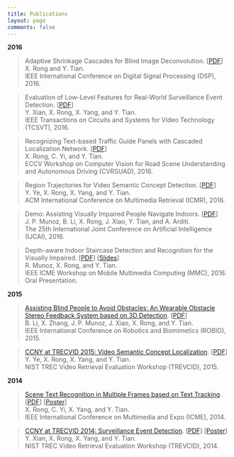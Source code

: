 ```yaml
---
title: Publications
layout: page
comments: false
---
```


**2016**

> Adaptive Shrinkage Cascades for Blind Image Deconvolution.
[[PDF](/publications/pdf/DSP16.pdf)]  
X. Rong and Y. Tian.  
IEEE International Conference on Digital Signal Processing (DSP), 2016.


> Evaluation of Low-Level Features for Real-World Surveillance Event Detection.
[[PDF](/publications/pdf/TCSVT16.pdf)]  
Y. Xian, X. Rong, X. Yang, and Y. Tian.  
IEEE Transactions on Circuits and Systems for Video Technology (TCSVT), 2016.


> Recognizing Text-based Traffic Guide Panels with Cascaded Localization Network.
[[PDF](/publications/pdf/CVRSUAD16.pdf)]  
X. Rong, C. Yi, and Y. Tian.  
ECCV Workshop on Computer Vision for Road Scene Understanding and Autonomous Driving (CVRSUAD), 2016.


> Region Trajectories for Video Semantic Concept Detection.
[[PDF](/publications/pdf/ICMR16.pdf)]  
Y. Ye, X. Rong, X. Yang, and Y. Tian.  
ACM International Conference on Multimedia Retrieval (ICMR), 2016.


> Demo: Assisting Visually Impaired People Navigate Indoors.
[[PDF](/publications/pdf/IJCAI_DEMO16.pdf)]  
J. P. Munoz, B. Li, X. Rong, J. Xiao, Y. Tian, and A. Arditi.  
The 25th International Joint Conference on Artificial Intelligence (IJCAI), 2016.

> Depth-aware Indoor Staircase Detection and Recognition for the Visually Impaired.
[[PDF](/publications/pdf/MMC16.pdf)]
[[Slides](/publications/pdf/MMC16_Poster.pdf)]  
R. Munoz, X. Rong, and Y. Tian.  
IEEE ICME Workshop on Mobile Multimedia Computing (MMC), 2016. Oral Presentation.


**2015**

> [Assisting Blind People to Avoid Obstacles: An Wearable Obstacle Stereo Feedback System based on 3D Detection](/publications/pdf/ROBIO15.pdf).
[[PDF](/publications/pdf/ROBIO15.pdf)]  
B. Li, X. Zhang, J. P. Munoz, J. Xiao, X. Rong, and Y. Tian.  
IEEE International Conference on Robotics and Biomimetics (ROBIO), 2015.


> [CCNY at TRECVID 2015: Video Semantic Concept Localization](/publications/pdf/TRECVID15_LOC.pdf).
[[PDF](/publications/pdf/TRECVID15_LOC.pdf)]  
Y. Ye, X. Rong, X. Yang, and Y. Tian.  
NIST TREC Video Retrieval Evaluation Workshop (TREVCID), 2015.


**2014**

> [Scene Text Recognition in Multiple Frames based on Text Tracking](/publications/pdf/ICME14.pdf).
[[PDF](/publications/pdf/ICME14.pdf)]
[[Poster](/publications/pdf/ICME14_Poster.pdf)]  
X. Rong, C. Yi, X. Yang, and Y. Tian.  
IEEE International Conference on Multimedia and Expo (ICME), 2014.


> [CCNY at TRECVID 2014: Surveillance Event Detection](/publications/pdf/TRECVID14_SED.pdf).
[[PDF](/publications/pdf/TRECVID14_SED.pdf)]
[[Poster](/publications/pdf/TRECVID14_SED_Poster.pdf)]  
Y. Xian, X. Rong, X. Yang, and Y. Tian.  
NIST TREC Video Retrieval Evaluation Workshop (TREVCID), 2014.
